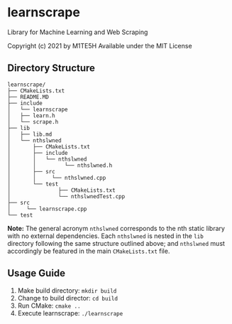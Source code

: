 # learnscrape
Library for Machine Learning and Web Scraping

Copyright (c) 2021 by M1TE5H
Available under the MIT License


## Directory Structure
```
learnscrape/
├── CMakeLists.txt
├── README.MD
├── include
│	└── learnscrape
│	├── learn.h
│	└── scrape.h
├── lib
│	├── lib.md
│	└── nthslwned
│	    ├── CMakeLists.txt
│	    ├── include
│	    │ 	└── nthslwned
│	    │	      └── nthslwned.h
│	    ├── src
│	    │	  └── nthslwned.cpp
│	    └── test
│			    ├── CMakeLists.txt
│			    └── nthslwnedTest.cpp
├── src
│	  └── learnscrape.cpp
└── test
```

**Note:** The general acronym `nthslwned` corresponds to the nth static library with no external dependencies. Each `nthslwned` is nested in the `lib` directory following the same structure outlined above; and `nthslwned` must accordingly be featured in the main `CMakeLists.txt` file.


## Usage Guide
1. Make build directory: `mkdir build`
2. Change to build director: `cd build`
3. Run CMake: `cmake ..`
4. Execute learnscrape: `./learnscrape` 
